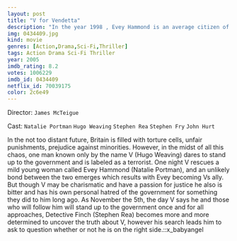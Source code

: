 ```yaml
---
layout: post
title: "V for Vendetta"
description: "In the year 1998 , Evey Hammond is an average citizen of the United Kingdom, which is under the rule of the fascist and tyrannical Norsefire Party. She is an employee of the state-run British Television Network, but soon, she becomes the number one enemy of the state together with an enigmatic and larger-than-life freedom fighter known only by the letter V. V informs Evey that she must hide in his underground la.."
img: 0434409.jpg
kind: movie
genres: [Action,Drama,Sci-Fi,Thriller]
tags: Action Drama Sci-Fi Thriller 
year: 2005
imdb_rating: 8.2
votes: 1006229
imdb_id: 0434409
netflix_id: 70039175
color: 2c6e49
---
```

Director: `James McTeigue`  

Cast: `Natalie Portman` `Hugo Weaving` `Stephen Rea` `Stephen Fry` `John Hurt` 

In the not too distant future, Britain is filled with torture cells, unfair punishments, prejudice against minorities. However, in the midst of all this chaos, one man known only by the name V (Hugo Weaving) dares to stand up to the government and is labeled as a terrorist. One night V rescues a mild young woman called Evey Hammond (Natalie Portman), and an unlikely bond between the two emerges which results with Evey becoming Vs ally. But though V may be charismatic and have a passion for justice he also is bitter and has his own personal hatred of the government for something they did to him long ago. As November the 5th, the day V says he and those who will follow him will stand up to the government once and for all approaches, Detective Finch (Stephen Rea) becomes more and more determined to uncover the truth about V, however his search leads him to ask to question whether or not he is on the right side.::x_babyangel
